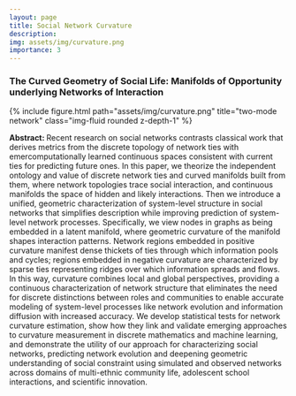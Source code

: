 ```yaml
---
layout: page
title: Social Network Curvature
description:
img: assets/img/curvature.png
importance: 3
---
```


<h3>The Curved Geometry of Social Life: Manifolds of Opportunity underlying Networks of Interaction</h3>

<div class="row">
    <div class="col-sm mt-3 mt-md-0">
        {% include figure.html path="assets/img/curvature.png" title="two-mode network" class="img-fluid rounded z-depth-1" %}
    </div>
</div>

<b>Abstract: </b>Recent research on social networks contrasts classical work that derives metrics from the discrete topology of network ties with emercomputationally learned continuous spaces consistent with current ties for predicting future ones. In this paper, we theorize the independent ontology and value of discrete network ties and curved manifolds built from them, where network topologies trace social interaction, and continuous manifolds the space of hidden and likely interactions. Then we introduce a unified, geometric characterization of system-level structure in social networks that simplifies description while improving prediction of system-level network processes. Specifically, we view nodes in graphs as being embedded in a latent manifold, where geometric curvature of the manifold shapes interaction patterns. Network regions embedded in positive curvature manifest dense thickets of ties through which information pools and cycles; regions embedded in negative curvature are characterized by sparse ties representing ridges over which information spreads and flows. In this way, curvature combines local and global perspectives, providing a continuous characterization of network structure that eliminates the need for discrete distinctions between roles and communities to enable accurate modeling of system-level processes like network evolution and information diffusion with increased accuracy. We develop statistical tests for network curvature estimation, show how they link and validate emerging approaches to curvature measurement in discrete mathematics and machine learning, and demonstrate the utility of our approach for characterizing social networks, predicting network evolution and deepening geometric understanding of social constraint using simulated and observed networks across domains of multi-ethnic community life, adolescent school interactions, and scientific innovation.
